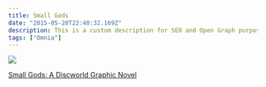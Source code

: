 ```yaml
---
title: Small Gods
date: "2015-05-28T22:40:32.169Z"
description: This is a custom description for SEO and Open Graph purposes, rather than the default generated excerpt. Simply add a description field to the frontmatter.
tags: ["Omnia"]
---
```


<a target="_blank"  href="https://www.amazon.com/gp/product/0857522965/ref=as_li_tl?ie=UTF8&camp=1789&creative=9325&creativeASIN=0857522965&linkCode=as2&tag=onionblossom-20&linkId=eeeb5797a6d2be81c4083d6d87cdd439"><img border="0" src="//ws-na.amazon-adsystem.com/widgets/q?_encoding=UTF8&MarketPlace=US&ASIN=0857522965&ServiceVersion=20070822&ID=AsinImage&WS=1&Format=_SL250_&tag=onionblossom-20" ></a><img src="//ir-na.amazon-adsystem.com/e/ir?t=onionblossom-20&l=am2&o=1&a=0857522965" width="1" height="1" border="0" alt="" style="border:none !important; margin:0px !important;" />

<a target="_blank" href="https://www.amazon.com/gp/product/0857522965/ref=as_li_tl?ie=UTF8&camp=1789&creative=9325&creativeASIN=0857522965&linkCode=as2&tag=onionblossom-20&linkId=7b115e8873355dbc430b3f679e33a7a4">Small Gods: A Discworld Graphic Novel</a><img src="//ir-na.amazon-adsystem.com/e/ir?t=onionblossom-20&l=am2&o=1&a=0857522965" width="1" height="1" border="0" alt="" style="border:none !important; margin:0px !important;" />
